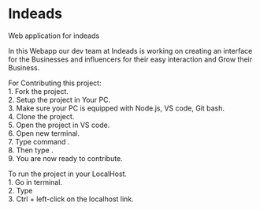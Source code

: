 # Indeads
Web application for indeads<br>

In this Webapp our dev team at Indeads is working on creating an interface for the Businesses and influencers for their easy interaction and Grow their Business.<br>

For Contributing this project:<br>
    1. Fork the project.<br>
    2. Setup the project in Your PC.<br>
    3. Make sure your PC is equipped with Node.js, VS code, Git bash.<br>
    4. Clone the project.<br>
    5. Open the project in VS code.<br>
    6. Open new terminal.<br>
    7. Type command <cd indeads>.<br>
    8. Then type <npm i>.<br>
    9. You are now ready to contribute.<br>

To run the project in your LocalHost.<br>
    1. Go in terminal.<br>
    2. Type <npm run dev><br>
    3. Ctrl + left-click on the localhost link.<br>
    

